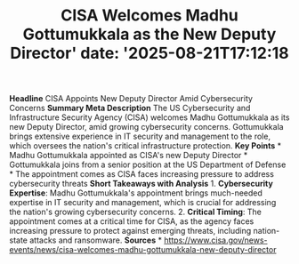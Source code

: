 ﻿---
title: "CISA Welcomes Madhu Gottumukkala as the New Deputy Director'
date: '2025-08-21T17:12:18"
category: "Markets"
summary: ""
slug: "cisa welcomes madhu gottumukkala as the new deputy director"
source_urls:
  - "https://www.cisa.gov/news-events/news/cisa-welcomes-madhu-gottumukkala-new-deputy-director"
seo:
  title: "CISA Welcomes Madhu Gottumukkala as the New Deputy Director | Hash n Hedge'
  description: '"
  keywords: ["news", "markets", "brief"]
---
**Headline** CISA Appoints New Deputy Director Amid Cybersecurity Concerns  **Summary Meta Description** The US Cybersecurity and Infrastructure Security Agency (CISA) welcomes Madhu Gottumukkala as its new Deputy Director, amid growing cybersecurity concerns. Gottumukkala brings extensive experience in IT security and management to the role, which oversees the nation's critical infrastructure protection.  **Key Points**  * Madhu Gottumukkala appointed as CISA's new Deputy Director * Gottumukkala joins from a senior position at the US Department of Defense * The appointment comes as CISA faces increasing pressure to address cybersecurity threats  **Short Takeaways with Analysis**  1. **Cybersecurity Expertise**: Madhu Gottumukkala's appointment brings much-needed expertise in IT security and management, which is crucial for addressing the nation's growing cybersecurity concerns. 2. **Critical Timing**: The appointment comes at a critical time for CISA, as the agency faces increasing pressure to protect against emerging threats, including nation-state attacks and ransomware.  **Sources** * https://www.cisa.gov/news-events/news/cisa-welcomes-madhu-gottumukkala-new-deputy-director 
